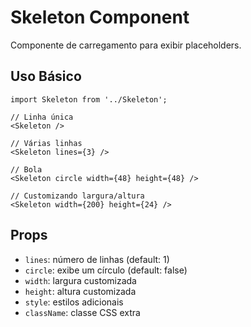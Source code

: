# Skeleton Component

Componente de carregamento para exibir placeholders.

## Uso Básico

```tsx
import Skeleton from '../Skeleton';

// Linha única
<Skeleton />

// Várias linhas
<Skeleton lines={3} />

// Bola
<Skeleton circle width={48} height={48} />

// Customizando largura/altura
<Skeleton width={200} height={24} />
```

## Props
- `lines`: número de linhas (default: 1)
- `circle`: exibe um círculo (default: false)
- `width`: largura customizada
- `height`: altura customizada
- `style`: estilos adicionais
- `className`: classe CSS extra

